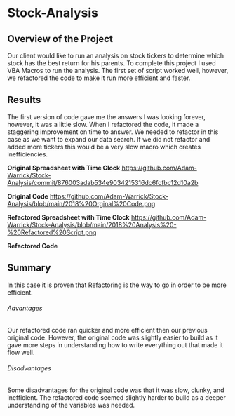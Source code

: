 # **Stock-Analysis**

## **Overview of the Project**
 Our client would like to run an analysis on stock tickers to determine which stock has the best return for his parents. To complete this project I used VBA Macros to run the analysis. The first set of script worked well, however, we refactored the code to make it run more efficient and faster. 
 
 
 
## **Results**
The first version of code gave me the answers I was looking forever, however, it was a little slow. When I refactored the code, it made a staggering improvement on time to answer. We needed to refactor in this case as we want to expand our data search. If we did not refactor and added more tickers this would be a very slow macro which creates inefficiencies. 


**Original Spreadsheet with Time Clock**
https://github.com/Adam-Warrick/Stock-Analysis/commit/876003adab534e9034215316dc6fcfbc12d10a2b

**Original Code**
https://github.com/Adam-Warrick/Stock-Analysis/blob/main/2018%20Orginal%20Code.png

**Refactored Spreadsheet with Time Clock**
https://github.com/Adam-Warrick/Stock-Analysis/blob/main/2018%20Analysis%20-%20Refactored%20Script.png

**Refactored Code**


## **Summary**
In this case it is proven that Refactoring is the way to go in order to be more efficient.

###### Advantages
Our refactored code ran quicker and more efficient then our previous original code. However, the original code was slightly easier to build as it gave more steps in understanding how to write everything out that made it flow well. 

###### Disadvantages
Some disadvantages for the original code was that it was slow, clunky, and inefficient. The refactored code seemed slightly harder to build as a deeper understanding of the variables was needed. 
